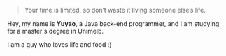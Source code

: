 > Your time is limited, so don’t waste it living someone else’s life. 

Hey, my name is **Yuyao**, a Java back-end programmer, and I am studying for a master's degree in Unimelb.

I am a guy who loves life and food :)

<!-- ##### Interests

* Anime
* Games
* Data Science
* Machine Learning -->

<!-- ##### Links

* [LinkedIn](https://www.linkedin.com/in/ye-andy-yang-7a879988/)
* [Github](https://github.com/YEY11) -->
